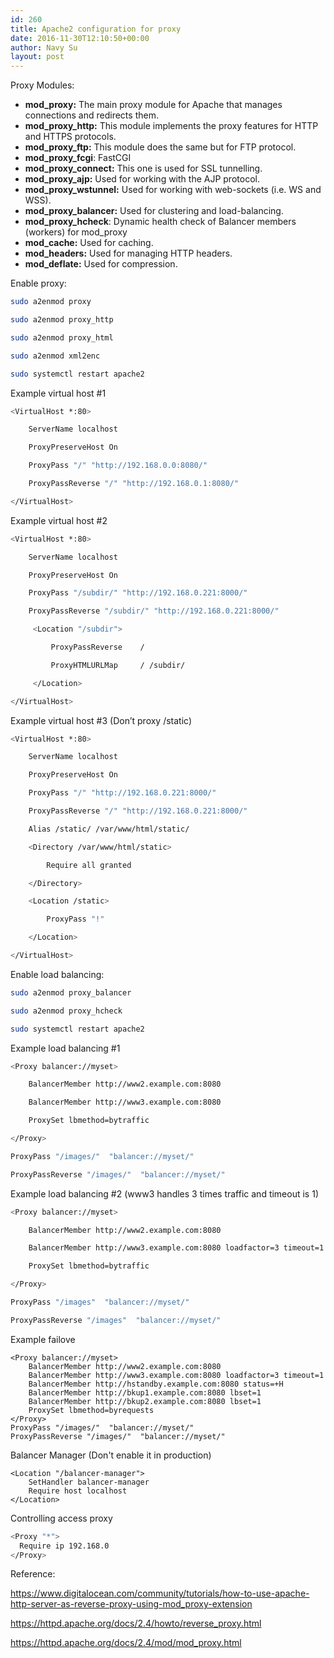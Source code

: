 ```yaml
---
id: 260
title: Apache2 configuration for proxy
date: 2016-11-30T12:10:50+00:00
author: Navy Su
layout: post
---
```

Proxy Modules:

  * **mod_proxy:** The main proxy module for Apache that manages connections and redirects them.
  * **mod\_proxy\_http:** This module implements the proxy features for HTTP and HTTPS protocols.
  * **mod\_proxy\_ftp:** This module does the same but for FTP protocol.
  * **mod\_proxy\_fcgi**: FastCGI
  * **mod\_proxy\_connect:** This one is used for SSL tunnelling.
  * **mod\_proxy\_ajp:** Used for working with the AJP protocol.
  * **mod\_proxy\_wstunnel:** Used for working with web-sockets (i.e. WS and WSS).
  * **mod\_proxy\_balancer:** Used for clustering and load-balancing.
  * **mod\_proxy\_hcheck**: Dynamic health check of Balancer members (workers) for mod_proxy
  * **mod_cache:** Used for caching.
  * **mod_headers:** Used for managing HTTP headers.
  * **mod_deflate:** Used for compression.

Enable proxy:

~~~bash
sudo a2enmod proxy

sudo a2enmod proxy_http

sudo a2enmod proxy_html

sudo a2enmod xml2enc

sudo systemctl restart apache2
~~~

Example virtual host #1

~~~bash
<VirtualHost *:80>

    ServerName localhost

    ProxyPreserveHost On

    ProxyPass "/" "http://192.168.0.0:8080/"

    ProxyPassReverse "/" "http://192.168.0.1:8080/"

</VirtualHost>
~~~

Example virtual host #2

~~~bash
<VirtualHost *:80>

    ServerName localhost

    ProxyPreserveHost On

    ProxyPass "/subdir/" "http://192.168.0.221:8000/"

    ProxyPassReverse "/subdir/" "http://192.168.0.221:8000/"

     <Location "/subdir">

         ProxyPassReverse    /

         ProxyHTMLURLMap     / /subdir/

     </Location>

</VirtualHost>
~~~

Example virtual host #3 (Don&#8217;t proxy /static)

~~~bash
<VirtualHost *:80>

    ServerName localhost

    ProxyPreserveHost On

    ProxyPass "/" "http://192.168.0.221:8000/"

    ProxyPassReverse "/" "http://192.168.0.221:8000/"

    Alias /static/ /var/www/html/static/

    <Directory /var/www/html/static>

        Require all granted

    </Directory>

    <Location /static>

        ProxyPass "!"

    </Location>

</VirtualHost>
~~~

Enable load balancing:

~~~bash
sudo a2enmod proxy_balancer

sudo a2enmod proxy_hcheck

sudo systemctl restart apache2
~~~

Example load balancing #1

~~~bash
<Proxy balancer://myset>

    BalancerMember http://www2.example.com:8080

    BalancerMember http://www3.example.com:8080

    ProxySet lbmethod=bytraffic

</Proxy>

ProxyPass "/images/"  "balancer://myset/"

ProxyPassReverse "/images/"  "balancer://myset/"
~~~

Example load balancing #2 (www3 handles 3 times traffic and timeout is 1)

~~~bash
<Proxy balancer://myset>

    BalancerMember http://www2.example.com:8080

    BalancerMember http://www3.example.com:8080 loadfactor=3 timeout=1

    ProxySet lbmethod=bytraffic

</Proxy>

ProxyPass "/images"  "balancer://myset/"

ProxyPassReverse "/images"  "balancer://myset/"
~~~

Example failove

~~~
<Proxy balancer://myset>
    BalancerMember http://www2.example.com:8080
    BalancerMember http://www3.example.com:8080 loadfactor=3 timeout=1
    BalancerMember http://hstandby.example.com:8080 status=+H
    BalancerMember http://bkup1.example.com:8080 lbset=1
    BalancerMember http://bkup2.example.com:8080 lbset=1
    ProxySet lbmethod=byrequests
</Proxy>
ProxyPass "/images/"  "balancer://myset/"
ProxyPassReverse "/images/"  "balancer://myset/"
~~~

Balancer Manager (Don't enable it in production)
~~~
<Location "/balancer-manager">
    SetHandler balancer-manager
    Require host localhost
</Location>
~~~

Controlling access proxy

~~~bash
<Proxy "*">
  Require ip 192.168.0
</Proxy>
~~~

Reference:

<a href="https://www.digitalocean.com/community/tutorials/how-to-use-apache-http-server-as-reverse-proxy-using-mod_proxy-extension" target="_blank">https://www.digitalocean.com/community/tutorials/how-to-use-apache-http-server-as-reverse-proxy-using-mod_proxy-extension</a>

<a href="https://httpd.apache.org/docs/2.4/howto/reverse_proxy.html" target="_blank">https://httpd.apache.org/docs/2.4/howto/reverse_proxy.html</a>

<a href="https://httpd.apache.org/docs/2.4/mod/mod_proxy.html" target="_blank">https://httpd.apache.org/docs/2.4/mod/mod_proxy.html</a>
